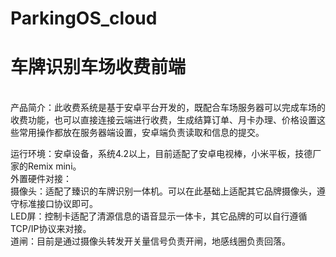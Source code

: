 # ParkingOS_cloud
<h1>车牌识别车场收费前端</h1></br>
产品简介：此收费系统是基于安卓平台开发的，既配合车场服务器可以完成车场的收费功能，也可以直接连接云端进行收费，生成结算订单、月卡办理、价格设置这些常用操作都放在服务器端设置，安卓端负责读取和信息的提交。</br>

运行环境：安卓设备，系统4.2以上，目前适配了安卓电视棒，小米平板，技德厂家的Remix mini。</br>
外置硬件对接：</br>
                摄像头：适配了臻识的车牌识别一体机。可以在此基础上适配其它品牌摄像头，遵守标准接口协议即可。</br>
                 LED屏：控制卡适配了清源信息的语音显示一体卡，其它品牌的可以自行遵循TCP/IP协议来对接。</br>
                 道闸：目前是通过摄像头转发开关量信号负责开闸，地感线圈负责回落。</br>
                
